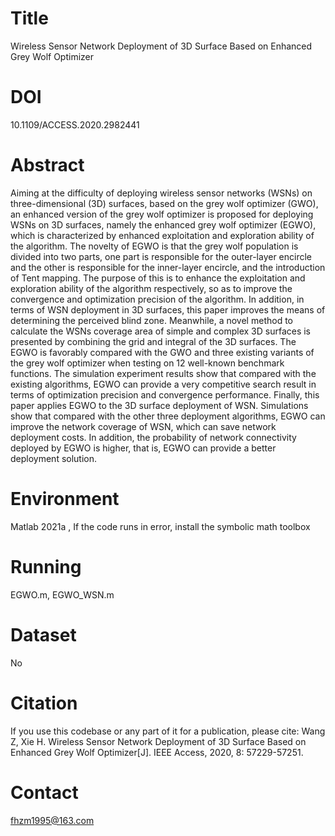 # Title
Wireless Sensor Network Deployment of 3D Surface Based on Enhanced Grey Wolf Optimizer
# DOI
10.1109/ACCESS.2020.2982441
# Abstract
Aiming at the difficulty of deploying wireless sensor networks (WSNs) on three-dimensional (3D) surfaces, based on the grey wolf optimizer (GWO), an enhanced version of the grey wolf optimizer is proposed for deploying WSNs on 3D surfaces, namely the enhanced grey wolf optimizer (EGWO), which is characterized by enhanced exploitation and exploration ability of the algorithm. The novelty of EGWO is that the grey wolf population is divided into two parts, one part is responsible for the outer-layer encircle and the other is responsible for the inner-layer encircle, and the introduction of Tent mapping. The purpose of this is to enhance the exploitation and exploration ability of the algorithm respectively, so as to improve the convergence and optimization precision of the algorithm. In addition, in terms of WSN deployment in 3D surfaces, this paper improves the means of determining the perceived blind zone. Meanwhile, a novel method to calculate the WSNs coverage area of simple and complex 3D surfaces is presented by combining the grid and integral of the 3D surfaces. The EGWO is favorably compared with the GWO and three existing variants of the grey wolf optimizer when testing on 12 well-known benchmark functions. The simulation experiment results show that compared with the existing algorithms, EGWO can provide a very competitive search result in terms of optimization precision and convergence performance. Finally, this paper applies EGWO to the 3D surface deployment of WSN. Simulations show that compared with the other three deployment algorithms, EGWO can improve the network coverage of WSN, which can save network deployment costs. In addition, the probability of network connectivity deployed by EGWO is higher, that is, EGWO can provide a better deployment solution.
# Environment
Matlab 2021a , If the code runs in error, install the symbolic math toolbox
# Running
EGWO.m, EGWO_WSN.m
# Dataset
No
# Citation
If you use this codebase or any part of it for a publication, please cite:
Wang Z, Xie H. Wireless Sensor Network Deployment of 3D Surface Based on Enhanced Grey Wolf Optimizer[J]. IEEE Access, 2020, 8: 57229-57251.
# Contact
fhzm1995@163.com
